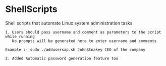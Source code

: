 # ShellScripts
Shell scripts that automate Linux system administration tasks

    1. Users should pass username and comment as parameters to the script while running
       No prompts will be generated here to enter username and comments
    
    Example :- sudo ./addusersap.sh JohnStnakey CEO of the company
    
    2. Added Automatic password generation feature too
